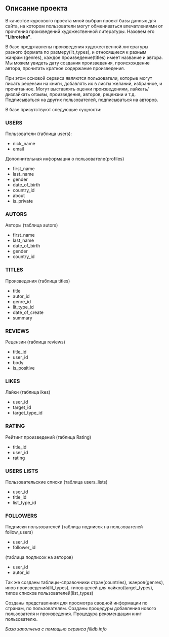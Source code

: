 ## Описание проекта

 В качестве курсового проекта мной выбран проект базы данных для сайта, на котором пользователи могут обмениваться впечатлениями от прочтения произведений художественной литературы. Назовем его __"Libroteka"__.

 В базе предртавлены произведения художественной литературы разного формата по размеру(lit_types), и относящиеся к разным жанрам (genres), каждое произведение(titles) имеет название и автора. Мы можем увидеть дату создания произведения, происхождение автора, прочитать краткое содержание произведения.
 
 При этом основой сервиса являются пользователи, которые могут писать рецензии на книги, добавлять их в листы желаний, избранное, и прочитанное. Могут выставлять оценки произведениям, лайкать/дизлайкать отзывы, произведения, авторов, рецензии и т.д. Подписываться на других пользователей, подписываться на авторов.
 
 В базе присутствуют следующие сущности:
 
### USERS
Пользователи (таблица users): 

- nick_name
- email

Дополнительная информация о пользователе(profiles)

- first_name
- last_name
- gender
- date_of_birth
- country_id
- about
- is_private


### AUTORS
Авторы (таблица autors)

- first_name
- last_name
- date_of_birth
- gender
- country_id


### TITLES
Произведения (таблица titles)

- title
- autor_id
- genre_id
- lit_type_id
- date_of_create
- summary

### REVIEWS
Рецензии (таблица reviews)

- title_id
- user_id
- body
- is_positive


### LIKES
Лайки (таблица ikes)

- user_id
- target_id
- target_type_id

### RATING
Рейтинг произведений (таблица Rating)

- title_id
- user_id
- rating

### USERS LISTS
Пользовательские списки (таблица users_lists)

- user_id
- title_id
- list_type_id

### FOLLOWERS
Подписки пользователей (таблица подписок на пользователей follow_users)

- user_id
- follower_id

(таблица подписок на авторов)

- user_id
- autor_id

Так же созданы таблицы-справочники стран(countries), жанров(genres), ипов произведений(lit_types), типов целей для лайков(target_types), типов списков пользователей(list_types)

Созданы представлнния для просмотра сводной информации по странам, по пользователям. Созданы процедуры добавления нового пользователя и произведения. Процедура рекомендации книг пользователю.


*База заполнена с помощью сервиса filldb.info*